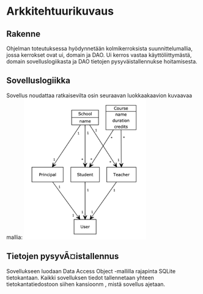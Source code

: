 # Arkkitehtuurikuvaus

## Rakenne

Ohjelman toteutuksessa hyödynnetään kolmikerroksista suunnittelumallia, jossa kerrokset ovat ui, domain ja DAO.
Ui kerros vastaa käyttöliittymästä, domain sovelluslogiikasta ja DAO tietojen pysyväistallennukse hoitamisesta.

## Sovelluslogiikka
Sovellus noudattaa ratkaisevilta osin seuraavan luokkaakaavion kuvaavaa mallia:
<img alt="luokkakaavio" src="https://github.com/anttiollikkala/ot-harjoitustyo/blob/master/dokumentaatio/img/luokkakaavio.png?raw=true" style="max-width: 320px; height: auto">
## Tietojen pysyvÃ¤istallennus

Sovellukseen luodaan Data Access Object -mallilla rajapinta SQLite tietokantaan. 
Kaikki sovelluksen tiedot tallennetaan yhteen tietokantatiedostoon siihen kansioonm , mistä sovellus ajetaan.
